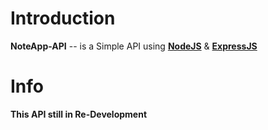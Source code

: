 Introduction
============
**NoteApp-API** -- is a Simple API using **[NodeJS](https://nodejs.org/en/)** & **[ExpressJS](https://expressjs.com/)**

Info
============
**This API still in Re-Development**
